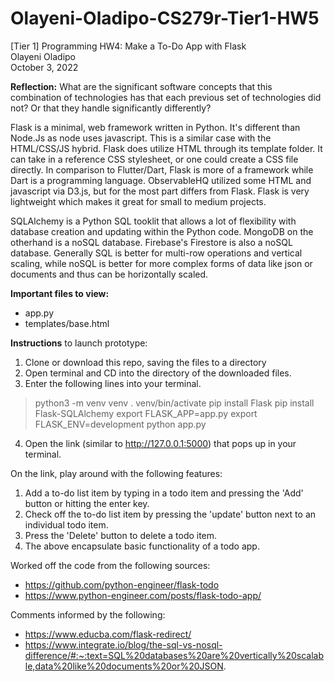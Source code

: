 # Olayeni-Oladipo-CS279r-Tier1-HW5
[Tier 1] Programming HW4: Make a To-Do App with Flask <br />
Olayeni Oladipo <br />
October 3, 2022 <br />

**Reflection:** What are the significant software concepts that this combination of technologies has that each previous set of technologies did not? Or that they handle significantly differently?

Flask is a minimal, web framework written in Python. It's different than Node.Js as node uses javascript. This is a similar case with the HTML/CSS/JS hybrid. Flask does utilize HTML through its template folder. It can take in a reference CSS stylesheet, or one could create a CSS file directly. In comparison to Flutter/Dart, Flask is more of a framework while Dart is a programming language. ObservableHQ utilized some HTML and javascript via D3.js, but for the most part differs from Flask. Flask is very lightweight which makes it great for small to medium projects. 

SQLAlchemy is a Python SQL tooklit that allows a lot of flexibility with database creation and updating within the Python code. MongoDB on the otherhand is a noSQL database. Firebase's Firestore is also a noSQL database. Generally SQL is better for multi-row operations and vertical scaling, while noSQL is better for more complex forms of data like json or documents and thus can be horizontally scaled.

**Important files to view:** 
- app.py
- templates/base.html

**Instructions** to launch prototype:

1) Clone or download this repo, saving the files to a directory
2) Open terminal and CD into the directory of the downloaded files.
3) Enter the following lines into your terminal.
> python3 -m venv venv
> . venv/bin/activate
> pip install Flask
> pip install Flask-SQLAlchemy
> export FLASK_APP=app.py
> export FLASK_ENV=development
> python app.py
4) Open the link (similar to http://127.0.0.1:5000) that pops up in your terminal.

On the link, play around with the following features: <br />
1) Add a to-do list item by typing in a todo item and pressing the 'Add' button or hitting the enter key.
2) Check off the to-do list item by pressing the 'update' button next to an individual todo item.
3) Press the 'Delete' button to delete a todo item.
4) The above encapsulate basic functionality of a todo app.

Worked off the code from the following sources:
- https://github.com/python-engineer/flask-todo <br/>
- https://www.python-engineer.com/posts/flask-todo-app/ <br/>

Comments informed by the following:
- https://www.educba.com/flask-redirect/ <br/>
- https://www.integrate.io/blog/the-sql-vs-nosql-difference/#:~:text=SQL%20databases%20are%20vertically%20scalable,data%20like%20documents%20or%20JSON.
